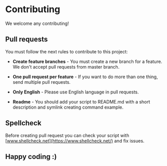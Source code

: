 Contributing
============

We welcome any contributing!

Pull requests
-------------

You must follow the next rules to contribute to this project:

- **Create feature branches** - You must create a new branch for a feature. We don't accept pull requests from master branch.

- **One pull request per feature** - If you want to do more than one thing, send multiple pull requests.

- **Only English** - Please use English language in pull requests.

- **Readme** - You should add your script to README.md with a short description and symlink creating command example.

Spellcheck
----------

Before creating pull request you can check your script with [www.shellcheck.net](https://www.shellcheck.net/) and fix issues.

Happy coding :)
---------------
